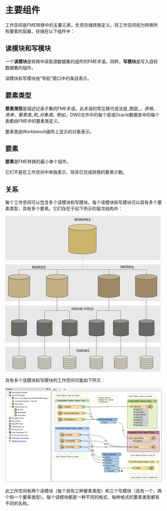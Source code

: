 # 主要组件

工作空间是FME转换中的主要元素，负责存储转换定义。将工作空间视为转换所有要素的容器，存储在以下组件中：

## 读模块和写模块

一个**读模块**是转换中读取源数据集的组件的FME术语。同样，**写模块**是写入目标数据集的组件。

读模块和写模块由“导航”窗口中的条目表示。

## 要素类型

**要素类型**是描述记录子集的FME术语。此术语的常见替代说法是_图层_，_表格_，_表单_，_要素类_和_对象类_。例如，DWG文件中的每个层或Oracle数据库中的每个表都由FME中的要素类定义。

要素类由Workbench画布上显示的对象表示。

## 要素

**要素**是FME转换的最小单个组件。

它们不是在工作空间中单独表示，除非已完成转换的要素计数。

## 关系

每个工作空间可以包含多个读模块和写模块，每个读模块和写模块可以具有多个要素类型，具有多个要素。它们存在于如下所示的层次结构中：

[![](../../.gitbook/assets/img3.001.translationcomponentssmall.png)](https://github.com/safesoftware/FMETraining/blob/Desktop-Basic-2018/DesktopBasic3WorkspaceDesign/Images/Img3.001.TranslationComponentsSmall.png)

具有多个读模块和写模块的工作空间可能如下所示：

[![](../../.gitbook/assets/img3.001c.demoworkspacesmall.png)](https://github.com/safesoftware/FMETraining/blob/Desktop-Basic-2018/DesktopBasic3WorkspaceDesign/Images/Img3.001c.DemoWorkspaceSmall.png)

此工作空间有两个读模块（每个具有三种要素类型）和三个写模块（具有一个，两个和一个要素类型）。每个读模块都是一种不同的格式，每种格式的要素类型都有不同的名称。


